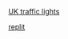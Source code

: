 [UK traffic lights](https://www.veygo.com/learner-driver-insurance/guides/traffic-lights/)

[replit](https://replit.com/@alexkokh/traffic-light-react)
